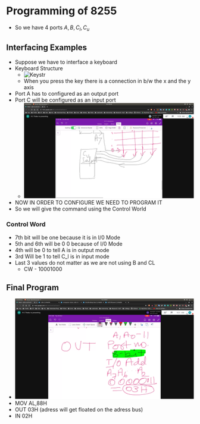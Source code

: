 # Programming of 8255
- So we have 4 ports $A , B , C_l , C_u$

## Interfacing Examples
- Suppose we have to interface a keyboard
- Keyboard Structure
    - ![Keystr](keystr.jpg)
    - When you press the key there is a connection in b/w the x and the y axis
- Port A has to configured as an output port
- Port C will be configured as an input port
    - ![c](c.jpg)
- NOW IN ORDER TO CONFIGURE WE NEED TO PROGRAM IT
- So we will give the command using the Control World

### Control Word
- 7th bit will be one because it is in I/0 Mode
- 5th and 6th will be 0 0 because of I/0 Mode
- 4th will be 0 to tell A is in output mode
- 3rd Will be 1 to tell C_l is in input mode
- Last 3 values do not matter as we are not using B and CL
    - CW - 10001000

## Final Program
- ![fp](fp.jpg)
- MOV AL,88H
- OUT 03H (adress will get floated on the adress bus)
- IN 02H
